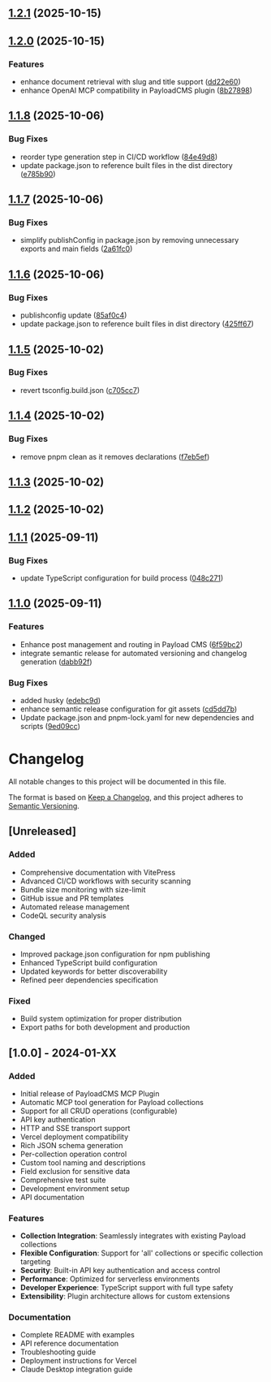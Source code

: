 ## [1.2.1](https://github.com/Antler-Digital/payload-plugin-mcp/compare/v1.2.0...v1.2.1) (2025-10-15)

## [1.2.0](https://github.com/Antler-Digital/payload-plugin-mcp/compare/v1.1.8...v1.2.0) (2025-10-15)

### Features

* enhance document retrieval with slug and title support ([dd22e60](https://github.com/Antler-Digital/payload-plugin-mcp/commit/dd22e60c01d1005e42dc9c43c90cfddf9f01180b))
* enhance OpenAI MCP compatibility in PayloadCMS plugin ([8b27898](https://github.com/Antler-Digital/payload-plugin-mcp/commit/8b27898a6aecb6edb7a607a1b08a29d00e769002))

## [1.1.8](https://github.com/Antler-Digital/payload-plugin-mcp/compare/v1.1.7...v1.1.8) (2025-10-06)

### Bug Fixes

* reorder type generation step in CI/CD workflow ([84e49d8](https://github.com/Antler-Digital/payload-plugin-mcp/commit/84e49d8c4c52f00d9f858188a3bcf0791d29ee66))
* update package.json to reference built files in the dist directory ([e785b90](https://github.com/Antler-Digital/payload-plugin-mcp/commit/e785b90afd7d0b95efd06130516a9b412d96f371))

## [1.1.7](https://github.com/Antler-Digital/payload-plugin-mcp/compare/v1.1.6...v1.1.7) (2025-10-06)

### Bug Fixes

* simplify publishConfig in package.json by removing unnecessary exports and main fields ([2a61fc0](https://github.com/Antler-Digital/payload-plugin-mcp/commit/2a61fc0cb01c4cf66454630f535f9313695db1c9))

## [1.1.6](https://github.com/Antler-Digital/payload-plugin-mcp/compare/v1.1.5...v1.1.6) (2025-10-06)

### Bug Fixes

* publishconfig update ([85af0c4](https://github.com/Antler-Digital/payload-plugin-mcp/commit/85af0c4c9ebc2a2a0d2a097d306ef19876f56893))
* update package.json to reference built files in dist directory ([425ff67](https://github.com/Antler-Digital/payload-plugin-mcp/commit/425ff67e286663cd5004ca6240fdec6c958a30e9))

## [1.1.5](https://github.com/Antler-Digital/payload-plugin-mcp/compare/v1.1.4...v1.1.5) (2025-10-02)

### Bug Fixes

* revert tsconfig.build.json ([c705cc7](https://github.com/Antler-Digital/payload-plugin-mcp/commit/c705cc760ea3c82406dd0d2c69a8a3a4e9d18936))

## [1.1.4](https://github.com/Antler-Digital/payload-plugin-mcp/compare/v1.1.3...v1.1.4) (2025-10-02)

### Bug Fixes

* remove pnpm clean as it removes declarations ([f7eb5ef](https://github.com/Antler-Digital/payload-plugin-mcp/commit/f7eb5ef6c15cc8563f893dfba582eaa06595c6a3))

## [1.1.3](https://github.com/Antler-Digital/payload-plugin-mcp/compare/v1.1.2...v1.1.3) (2025-10-02)

## [1.1.2](https://github.com/Antler-Digital/payload-plugin-mcp/compare/v1.1.1...v1.1.2) (2025-10-02)

## [1.1.1](https://github.com/Antler-Digital/payload-plugin-mcp/compare/v1.1.0...v1.1.1) (2025-09-11)

### Bug Fixes

* update TypeScript configuration for build process ([048c271](https://github.com/Antler-Digital/payload-plugin-mcp/commit/048c271337ba546acf7016e82f4a5f202ad34790))

## [1.1.0](https://github.com/Antler-Digital/payload-plugin-mcp/compare/v1.0.0...v1.1.0) (2025-09-11)

### Features

* Enhance post management and routing in Payload CMS ([6f59bc2](https://github.com/Antler-Digital/payload-plugin-mcp/commit/6f59bc2aaf52601df66f98a3dd4b800d88d6561c))
* integrate semantic release for automated versioning and changelog generation ([dabb92f](https://github.com/Antler-Digital/payload-plugin-mcp/commit/dabb92f5b0882dee01429c2e98c50722f7ad2c4b))

### Bug Fixes

* added husky ([edebc9d](https://github.com/Antler-Digital/payload-plugin-mcp/commit/edebc9d60d495282a68597f368c152a870aa88b2))
* enhance semantic release configuration for git assets ([cd5dd7b](https://github.com/Antler-Digital/payload-plugin-mcp/commit/cd5dd7b2e11336d7091f3e7cd681ceaa82f67a00))
* Update package.json and pnpm-lock.yaml for new dependencies and scripts ([9ed09cc](https://github.com/Antler-Digital/payload-plugin-mcp/commit/9ed09cc20567cd18a5e92440130b30de8b4f81d1))

# Changelog

All notable changes to this project will be documented in this file.

The format is based on [Keep a Changelog](https://keepachangelog.com/en/1.0.0/),
and this project adheres to [Semantic Versioning](https://semver.org/spec/v2.0.0.html).

## [Unreleased]

### Added
- Comprehensive documentation with VitePress
- Advanced CI/CD workflows with security scanning
- Bundle size monitoring with size-limit
- GitHub issue and PR templates
- Automated release management
- CodeQL security analysis

### Changed
- Improved package.json configuration for npm publishing
- Enhanced TypeScript build configuration
- Updated keywords for better discoverability
- Refined peer dependencies specification

### Fixed
- Build system optimization for proper distribution
- Export paths for both development and production

## [1.0.0] - 2024-01-XX

### Added
- Initial release of PayloadCMS MCP Plugin
- Automatic MCP tool generation for Payload collections
- Support for all CRUD operations (configurable)
- API key authentication
- HTTP and SSE transport support
- Vercel deployment compatibility
- Rich JSON schema generation
- Per-collection operation control
- Custom tool naming and descriptions
- Field exclusion for sensitive data
- Comprehensive test suite
- Development environment setup
- API documentation

### Features
- **Collection Integration**: Seamlessly integrates with existing Payload collections
- **Flexible Configuration**: Support for 'all' collections or specific collection targeting
- **Security**: Built-in API key authentication and access control
- **Performance**: Optimized for serverless environments
- **Developer Experience**: TypeScript support with full type safety
- **Extensibility**: Plugin architecture allows for custom extensions

### Documentation
- Complete README with examples
- API reference documentation
- Troubleshooting guide
- Deployment instructions for Vercel
- Claude Desktop integration guide
